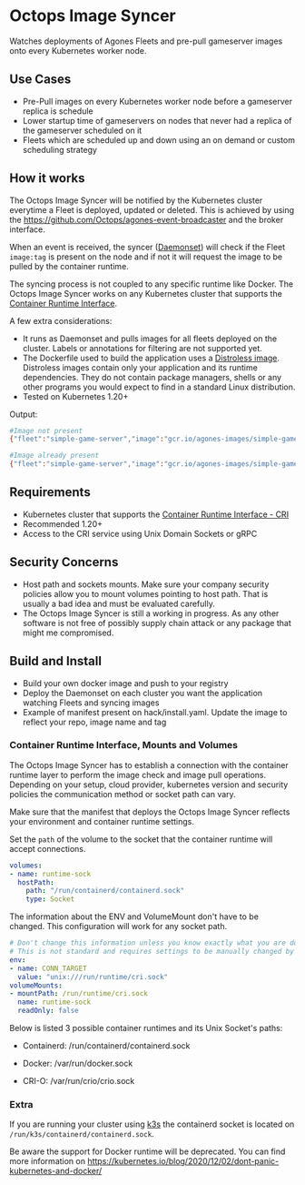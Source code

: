 # Octops Image Syncer

Watches deployments of Agones Fleets and pre-pull gameserver images onto every Kubernetes worker node.

## Use Cases
- Pre-Pull images on every Kubernetes worker node before a gameserver replica is schedule
- Lower startup time of gameservers on nodes that never had a replica of the gameserver scheduled on it
- Fleets which are scheduled up and down using an on demand or custom scheduling strategy

## How it works

The Octops Image Syncer will be notified by the Kubernetes cluster everytime a Fleet is deployed, updated or deleted. This is achieved by using the https://github.com/Octops/agones-event-broadcaster and the broker interface.

When an event is received, the syncer ([Daemonset](https://kubernetes.io/docs/concepts/workloads/controllers/daemonset/)) will check if the Fleet `image:tag` is present on the node and if not it will request the image to be pulled by the container runtime. 

The syncing process is not coupled to any specific runtime like Docker. The Octops Image Syncer works on any Kubernetes cluster that supports the [Container Runtime Interface](https://kubernetes.io/docs/setup/production-environment/container-runtimes/).

A few extra considerations:
- It runs as Daemonset and pulls images for all fleets deployed on the cluster. Labels or annotations for filtering are not supported yet.
- The Dockerfile used to build the application uses a [Distroless image](https://github.com/GoogleContainerTools/distroless). Distroless images contain only your application and its runtime dependencies. They do not contain package managers, shells or any other programs you would expect to find in a standard Linux distribution.
- Tested on Kubernetes 1.20+

Output:

```bash
#Image not present
{"fleet":"simple-game-server","image":"gcr.io/agones-images/simple-game-server:0.3","message":"fleet synced","ref":"sha256:f8cdc89145cb0b5d6ee2ea95968310c45e4f453dd24ac682ff13f50f0d4b921d","severity":"info","time":"2021-09-18T10:42:12.456488899Z"}

#Image already present
{"fleet":"simple-game-server","image":"gcr.io/agones-images/simple-game-server:0.3","message":"image already present","severity":"info","time":"2021-09-18T10:41:56.179672762Z"}
```

## Requirements

- Kubernetes cluster that supports the [Container Runtime Interface - CRI](https://kubernetes.io/blog/2016/12/container-runtime-interface-cri-in-kubernetes/)
- Recommended 1.20+
- Access to the CRI service using Unix Domain Sockets or gRPC

## Security Concerns
- Host path and sockets mounts. Make sure your company security policies allow you to mount volumes pointing to host path. That is usually a bad idea and must be evaluated carefully.
- The Octops Image Syncer is still a working in progress. As any other software is not free of possibly supply chain attack or any package that might me compromised.

## Build and Install
- Build your own docker image and push to your registry
- Deploy the Daemonset on each cluster you want the application watching Fleets and syncing images
- Example of manifest present on hack/install.yaml. Update the image to reflect your repo, image name and tag

### Container Runtime Interface, Mounts and Volumes
The Octops Image Syncer has to establish a connection with the container runtime layer to perform the image check and image pull operations. Depending on your setup, cloud provider, kubernetes version and security policies the communication method or socket path can vary. 

Make sure that the manifest that deploys the Octops Image Syncer reflects your environment and container runtime settings. 

Set the `path` of the volume to the socket that the container runtime will accept connections.

```yaml
volumes:
- name: runtime-sock
  hostPath:
    path: "/run/containerd/containerd.sock"
    type: Socket
```

The information about the ENV and VolumeMount don't have to be changed. This configuration will work for any socket path.

```yaml
# Don't change this information unless you know exactly what you are doing. On very rare situations, the container runtime exposes a gRPC endpoint instead of a Unix Socket. 
# This is not standard and requires settings to be manually changed by an operator. Not recommended for production environments
env:
- name: CONN_TARGET
  value: "unix:///run/runtime/cri.sock"
volumeMounts:
- mountPath: /run/runtime/cri.sock
  name: runtime-sock
  readOnly: false
```

Below is listed 3 possible container runtimes and its Unix Socket's paths:

- Containerd: /run/containerd/containerd.sock

- Docker: /var/run/docker.sock

- CRI-O: /var/run/crio/crio.sock

### Extra
If you are running your cluster using [k3s](https://k3s.io/) the containerd socket is located on `/run/k3s/containerd/containerd.sock`.

Be aware the support for Docker runtime will be deprecated. You can find more information on https://kubernetes.io/blog/2020/12/02/dont-panic-kubernetes-and-docker/
